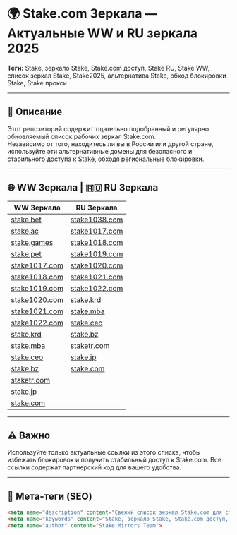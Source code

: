 # 🌍 Stake.com Зеркала — Актуальные WW и RU зеркала 2025

**Теги:** Stake, зеркало Stake, Stake.com доступ, Stake RU, Stake WW, список зеркал Stake, Stake2025, альтернатива Stake, обход блокировки Stake, Stake прокси

---

## 🔸 Описание

Этот репозиторий содержит тщательно подобранный и регулярно обновляемый список рабочих зеркал Stake.com.  
Независимо от того, находитесь ли вы в России или другой стране, используйте эти альтернативные домены для безопасного и стабильного доступа к Stake, обходя региональные блокировки.

---

## 🌐 WW Зеркала  |  🇷🇺 RU Зеркала

| WW Зеркала                        | RU Зеркала                         |
|----------------------------------|----------------------------------|
| [stake.bet](https://stake.bet/?c=E21eRDVa)           | [stake1038.com](https://stake1038.com/?c=E21eRDVa)           |
| [stake.ac](https://stake.ac/?c=E21eRDVa)             | [stake1017.com](https://stake1017.com/?c=E21eRDVa)              |
| [stake.games](https://stake.games/?c=E21eRDVa)       | [stake1018.com](https://stake1018.com/?c=E21eRDVa)              |
| [stake.pet](https://stake.pet/?c=E21eRDVa)           | [stake1019.com](https://stake1019.com/?c=E21eRDVa)              |
| [stake1017.com](https://stake1017.com/?c=E21eRDVa)   | [stake1020.com](https://stake1020.com/?c=E21eRDVa)              |
| [stake1018.com](https://stake1018.com/?c=E21eRDVa)   | [stake1021.com](https://stake1021.com/?c=E21eRDVa)              |
| [stake1019.com](https://stake1019.com/?c=E21eRDVa)   | [stake1022.com](https://stake1022.com/?c=E21eRDVa)              |
| [stake1020.com](https://stake1020.com/?c=E21eRDVa)   | [stake.krd](https://stake.krd/?c=E21eRDVa)                      |
| [stake1021.com](https://stake1021.com/?c=E21eRDVa)   | [stake.mba](https://stake.mba/?c=E21eRDVa)                      |
| [stake1022.com](https://stake1022.com/?c=E21eRDVa)   | [stake.ceo](https://stake.ceo/?c=E21eRDVa)                      |
| [stake.krd](https://stake.krd/?c=E21eRDVa)           | [stake.bz](https://stake.bz/?c=E21eRDVa)                        |
| [stake.mba](https://stake.mba/?c=E21eRDVa)           | [staketr.com](https://staketr.com/?c=E21eRDVa)                  |
| [stake.ceo](https://stake.ceo/?c=E21eRDVa)           | [stake.jp](https://stake.jp/?c=E21eRDVa)                        |
| [stake.bz](https://stake.bz/?c=E21eRDVa)             | [stake.com](https://stake.com/?c=E21eRDVa)                      |
| [staketr.com](https://staketr.com/?c=E21eRDVa)       |                                  |
| [stake.jp](https://stake.jp/?c=E21eRDVa)             |                                  |
| [stake.com](https://stake.com/?c=E21eRDVa)           |                                  |

---

## ⚠️ Важно

Используйте только актуальные ссылки из этого списка, чтобы избежать блокировок и получить стабильный доступ к Stake.com. Все ссылки содержат партнерский код для вашего удобства.

---

## 📌 Мета-теги (SEO)

```html
<meta name="description" content="Свежий список зеркал Stake.com для стабильного доступа из России и всего мира. Обход блокировок и прокси для Stake 2025.">
<meta name="keywords" content="Stake, зеркало Stake, Stake.com доступ, Stake RU, Stake WW, список зеркал Stake, Stake2025, альтернатива Stake, обход блокировки Stake, Stake прокси">
<meta name="author" content="Stake Mirrors Team">
